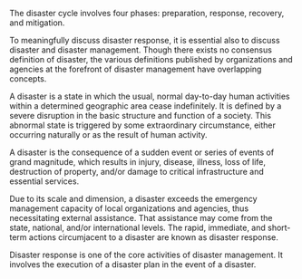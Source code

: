 The disaster cycle involves four phases: preparation, response, recovery, and mitigation.

To meaningfully discuss disaster response, it is essential also to discuss disaster and disaster management. Though there exists no consensus definition of disaster, the various definitions published by organizations and agencies at the forefront of disaster management have overlapping concepts.

A disaster is a state in which the usual, normal day-to-day human activities within a determined geographic area cease indefinitely. It is defined by a severe disruption in the basic structure and function of a society. This abnormal state is triggered by some extraordinary circumstance, either occurring naturally or as the result of human activity.

A disaster is the consequence of a sudden event or series of events of grand magnitude, which results in injury, disease, illness, loss of life, destruction of property, and/or damage to critical infrastructure and essential services.

Due to its scale and dimension, a disaster exceeds the emergency management capacity of local organizations and agencies, thus necessitating external assistance. That assistance may come from the state, national, and/or international levels. The rapid, immediate, and short-term actions circumjacent to a disaster are known as disaster response.

Disaster response is one of the core activities of disaster management. It involves the execution of a disaster plan in the event of a disaster.